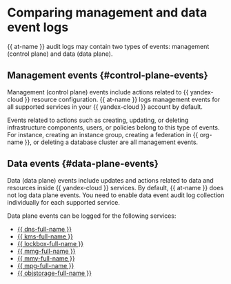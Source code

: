 # Comparing management and data event logs

{{ at-name }} audit logs may contain two types of events: management (control plane) and data (data plane).

## Management events {#control-plane-events}

Management (control plane) events include actions related to {{ yandex-cloud }} resource configuration. {{ at-name }} logs management events for all supported services in your {{ yandex-cloud }} account by default.

Events related to actions such as creating, updating, or deleting infrastructure components, users, or policies belong to this type of events. For instance, creating an instance group, creating a federation in {{ org-name }}, or deleting a database cluster are all management events.

## Data events {#data-plane-events}

Data (data plane) events include updates and actions related to data and resources inside {{ yandex-cloud }} services. By default, {{ at-name }} does not log data plane events. You need to enable data event audit log collection individually for each supported service.

Data plane events can be logged for the following services:

* [{{ dns-full-name }}](../../dns/)
* [{{ kms-full-name }}](../../kms/)
* [{{ lockbox-full-name }}](../../lockbox/)
* [{{ mmg-full-name }}](../../managed-mongodb/)
* [{{ mmy-full-name }}](../../managed-mysql/)
* [{{ mpg-full-name }}](../../managed-postgresql/)
* [{{ objstorage-full-name }}](../../storage/)
